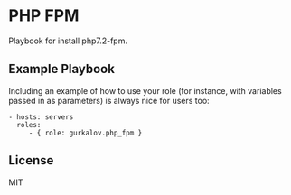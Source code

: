 PHP FPM
=========

Playbook for install php7.2-fpm.

Example Playbook
----------------

Including an example of how to use your role (for instance, with variables passed in as parameters) is always nice for users too:

    - hosts: servers
      roles:
         - { role: gurkalov.php_fpm }

License
-------

MIT
